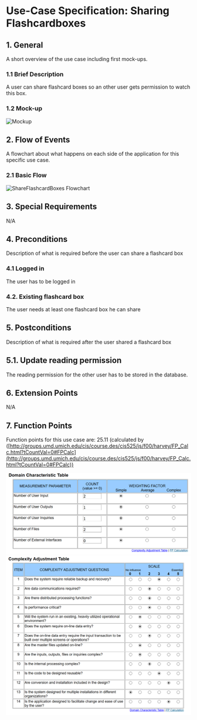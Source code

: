 # Use-Case Specification: Sharing Flashcardboxes

## 1. General

A short overview of the use case including first mock-ups.

### 1.1 Brief Description

A user can share flashcard boxes so an other user gets permission to watch this box.

### 1.2 Mock-up

![Mockup](https://github.com/phoenixfeder/fc-com/raw/master/UseCases/ShareFlashcardBoxes/ShareFlashcardBoxesMockup.png)

## 2. Flow of Events

A flowchart about what happens on each side of the application for this specific use case.

### 2.1 Basic Flow

![ShareFlashcardBoxes Flowchart](https://github.com/phoenixfeder/fc-com/raw/master/UseCases/ShareFlashcardBoxes/ShareFlashcardBoxesFlowchart.png)

## 3. Special Requirements

N/A

## 4. Preconditions

Description of what is required before the user can share a flashcard box

### 4.1 Logged in

The user has to be logged in

### 4.2. Existing flashcard box

The user needs at least one flashcard box he can share

## 5. Postconditions

Description of what is required after the user shared a flashcard box

## 5.1. Update reading permission

The reading permission for the other user has to be stored in the database.

## 6. Extension Points

N/A

## 7. Function Points

Function points for this use case are: 25.11 (calculated by ([http://groups.umd.umich.edu/cis/course.des/cis525/js/f00/harvey/FP_Calc.html?tCountVal=0#FPCalc](http://groups.umd.umich.edu/cis/course.des/cis525/js/f00/harvey/FP_Calc.html?tCountVal=0#FPCalc))

![DCT](dct.png)
![CAT](cat.png)